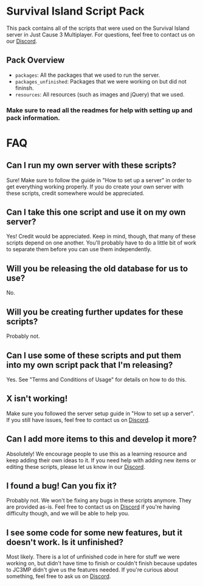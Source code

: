 # Survival Island Script Pack
This pack contains all of the scripts that were used on the Survival Island server in Just Cause 3 Multiplayer. For questions, feel free to contact us on our [Discord](https://discord.gg/z9Q8KPJ).

## Pack Overview
- `packages`: All the packages that we used to run the server.
- `packages_unfinished`: Packages that we were working on but did not fininsh.
- `resources`: All resources (such as images and jQuery) that we used.

### Make sure to read all the readmes for help with setting up and pack information.

# FAQ

## Can I run my own server with these scripts?
Sure! Make sure to follow the guide in "How to set up a server" in order to get everything working properly.
If you do create your own server with these scripts, credit somewhere would be appreciated.

## Can I take this one script and use it on my own server?
Yes! Credit would be appreciated. Keep in mind, though, that many of these scripts depend on one another. You'll probably have to do a little bit of work to separate them before you can use them independently.

## Will you be releasing the old database for us to use?
No.

## Will you be creating further updates for these scripts?
Probably not.

## Can I use some of these scripts and put them into my own script pack that I'm releasing?
Yes. See "Terms and Conditions of Usage" for details on how to do this.

## X isn't working!
Make sure you followed the server setup guide in "How to set up a server". If you still have issues, feel free to contact us 
on [Discord](https://discord.gg/z9Q8KPJ).

## Can I add more items to this and develop it more?
Absolutely! We encourage people to use this as a learning resource and keep adding their own ideas to it. If you need help with adding 
new items or editing these scripts, please let us know in our [Discord](https://discord.gg/z9Q8KPJ).

## I found a bug! Can you fix it?
Probably not. We won't be fixing any bugs in these scripts anymore. They are provided as-is. Feel free to contact us on [Discord](https://discord.gg/z9Q8KPJ) 
if you're having difficulty though, and we will be able to help you.

## I see some code for some new features, but it doesn't work. Is it unfinished?
Most likely. There is a lot of unfinished code in here for stuff we were working on, but didn't have time to finish or couldn't finish because updates to JC3MP didn't give us the features needed. If you're curious about something, feel free to ask us on [Discord](https://discord.gg/z9Q8KPJ).
